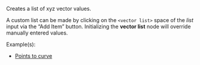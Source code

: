 Creates a list of xyz vector values.

A custom list can be made by clicking on the `<vector list>` space of the _list_ input via the “Add Item” button. Initializing the **vector list** node will override manually entered values.

Example(s):



* [Points to curve](https://creator.trimble.com/graph?assetURI=whp:3e5bc942-7604-4c0d-a534-b43d093bdb85&version=latest)